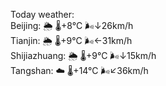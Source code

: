 Today weather:  
Beijing: 🌦   🌡️+8°C 🌬️↓26km/h  
Tianjin: 🌦   🌡️+9°C 🌬️←31km/h  
Shijiazhuang: 🌦   🌡️+9°C 🌬️↓15km/h  
Tangshan: ☁️   🌡️+14°C 🌬️↙36km/h  
